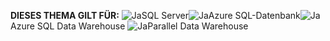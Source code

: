 <Token>**DIESES THEMA GILT FÜR:** ![Ja](media/yes.png)SQL Server![Ja](media/yes.png)Azure SQL-Datenbank![Ja](media/yes.png)Azure SQL Data Warehouse ![Ja](media/yes.png)Parallel Data Warehouse </Token>

